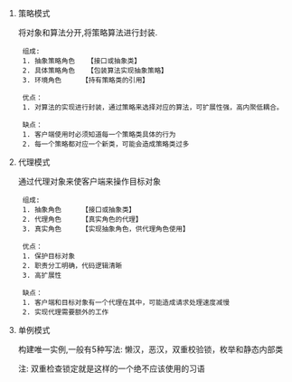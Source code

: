 1. 策略模式

    将对象和算法分开,将策略算法进行封装.

        组成:
        1. 抽象策略角色	【接口或抽象类】
        2. 具体策略角色	【包装算法实现抽象策略】
        3. 环境角色		【持有策略类的引用】
        
        优点：
        1. 对算法的实现进行封装，通过策略来选择对应的算法，可扩展性强，高内聚低耦合。
        
        缺点：
        1. 客户端使用时必须知道每一个策略类具体的行为
        2. 每一个策略都对应一个新类，可能会造成策略类过多

2. 代理模式

	通过代理对象来使客户端来操作目标对象

	    组成:
	    1. 抽象角色		【接口或抽象类】
	    2. 代理角色		【真实角色的代理】
	    3. 真实角色		【实现抽象角色，供代理角色使用】
	    
	    优点：
	    1. 保护目标对象
	    2. 职责分工明确，代码逻辑清晰
	    3. 高扩展性
	    
	    缺点：
	    1. 客户端和目标对象有一个代理在其中，可能造成请求处理速度减慢
	    2. 实现代理需要额外的工作

3. 单例模式

    构建唯一实例,一般有5种写法: 懒汉，恶汉，双重校验锁，枚举和静态内部类

    注: 双重检查锁定就是这样的一个绝不应该使用的习语

